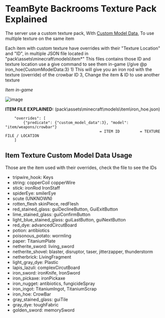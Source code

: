 # TeamByte Backrooms Texture Pack Explained

The server use a custom texture pack, With [Custom Model Data](), To use multiple texture on the same item

Each item with custom texture have overrides with their "Texture Location" and "ID", in multiple JSON file located in "pack\assets\minecraft\models\item\*" This files contains those ID and texture location use a give command to see them in-game (/give @p iron_hoe{CustomModelData:3} 1) This will give you an iron rod with the texture (override) of the crowbar ID 3, Change the item & ID to use another texture

*Item in-game*

![image](https://github.com/CroissantDuNord/OpenBack/assets/79372025/8b65c660-5f63-42b9-973e-2b8a0ceccd21)


**ITEM FILE EXPLAINED:** (pack\assets\minecraft\models\item\iron_hoe.json)
```
	"overrides": [
		{"predicate": {"custom_model_data":3}, "model": "item/weapons/crowbar"}
		                                  = ITEM ID         = TEXTURE FILE / LOCATION
	]
```


## Item Texture Custom Model Data Usage
Those are the item used with their overrides, check the file to see the IDs

* tripwire_hook: Keys
* string: copperCoil copperWire 
* stick: ironRod IronStaff
* spiderEye: smilerEye
* scute (UNKNOWN)
* rotten_flesh skinPiece, redFlesh
* red_stained_glass: guiDeclineButton, GuiExitButton
* lime_stained_glass: guiConfirmButton
* light_blue_stained_glass: guiLastButton, guiNextButton
* red_dye: advancedCircutBoard
* potion: antibiotics
* poisonous_potato: wormling
* paper: TitaniumPlate
* netherite_sword: living_sword
* netherite_shovel: blaster, disruptor, taser, jitterzapper, thunderstorm
* netherbrick: LivingFragment
* light_gray_dye: Plastic
* lapis_lazuli: complexCircutBoard
* iron_sword: ironKnife, IronSword
* iron_pickaxe: ironPickaxe
* iron_nugget: antibiotics, fungicideSpray
* iron_ingot: TitaniumIngot, TitaniumScrap
* iron_hoe: CrowBar
* gray_stained_glass: guiTile
* gray_dye: toughFabric
* golden_sword: memorySword
